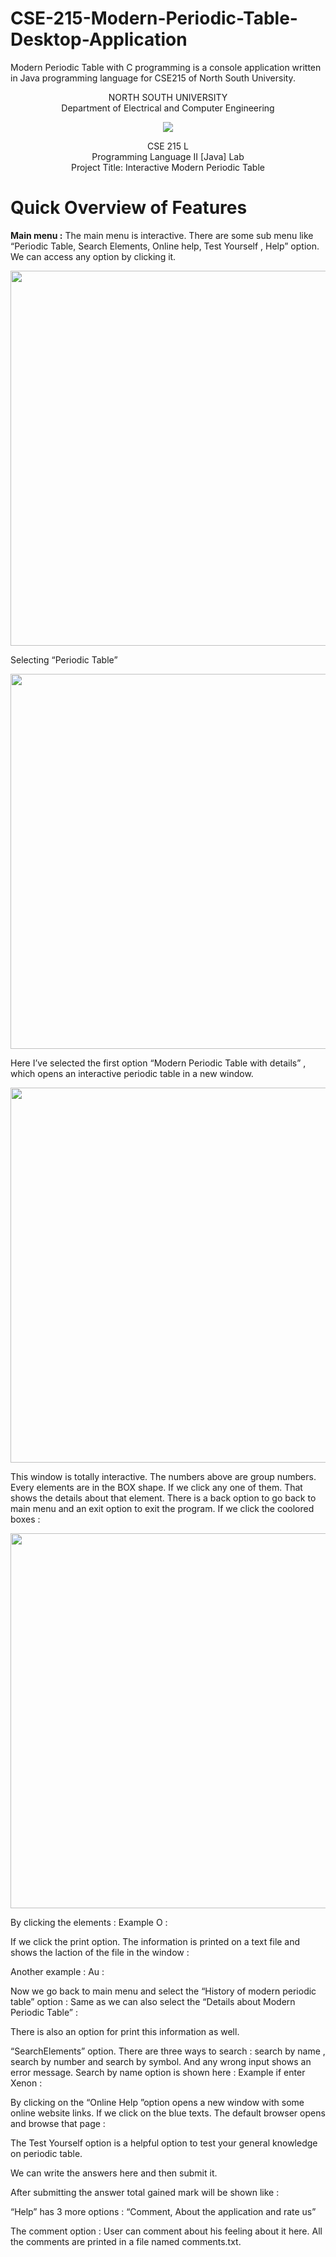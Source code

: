 # CSE-215-Modern-Periodic-Table-Desktop-Application
Modern Periodic Table with C programming is a console application written in Java programming language for CSE215 of North South University.

<p align="center">
   NORTH SOUTH UNIVERSITY<br>
   Department of Electrical and Computer Engineering
<p>
<p align="center">
  <img src="https://user-images.githubusercontent.com/63312173/169691760-a83acee4-4afd-424a-a34a-986a9d5e06c6.png">
</p>
<p align="center">
   CSE 215 L<br>
   Programming Language II [Java] Lab<br>
   Project Title: Interactive Modern Periodic Table<br>
 <p>

# Quick Overview of Features
<b>Main menu :</b> 
The main menu is  interactive. There are some sub menu like “Periodic Table, Search Elements, Online help, Test Yourself , Help” option. We can access any option by clicking it. 
<p align="center">
  <img width="600" heigth="400" src="https://user-images.githubusercontent.com/63312173/169695397-1a687042-fd0a-465b-91ea-c6f2f8f08409.png">
</p>
Selecting “Periodic Table”<br> 
<p align="center">
  <img width="600" heigth="400" src="https://user-images.githubusercontent.com/63312173/169696123-ab6d7f8d-a23d-4f64-b46d-90fa63ebd646.png">
</p>
Here I’ve selected the first option “Modern Periodic Table with details” , which opens an interactive periodic table in  a new window.<br> 
<p align="center">
  <img width="600" heigth="400" src="https://user-images.githubusercontent.com/63312173/169696225-8abdeb87-8289-414f-badf-a835445a3c37.png">
</p>
This window is totally interactive. The numbers above are group numbers. 
Every elements are in the BOX shape. If we click any one of them. That shows the details about that element. 
There is a back option to go back to main menu and an exit option to exit the program. 
If we click the coolored boxes :
<p align="center">
  <img width="600" heigth="400" src="https://user-images.githubusercontent.com/63312173/169696299-93ed67e3-6e5e-4e38-99c2-ee6c84a53658.png">
</p>

By clicking the elements : Example O : 
 

If we click the print option. The information is printed on a text file and shows the laction of the file in the window : 
 

Another example : Au : 

 

Now we go back to main menu and select the “History of modern periodic table” option :  Same as we can also select the “Details about Modern Periodic Table” : 
 




 

 

There is also an option for print this information as well. 
 

“SearchElements” option. There are three ways to search : search by name , search by number and search by symbol. And any wrong input shows an error message. Search by name option is shown here  : 
 Example if enter Xenon :

 
















































































   
By clicking on the “Online Help ”option opens a new window with some online website links. If we click on the blue texts. The default browser opens and browse that page :

 

 

The Test Yourself option is a helpful option to test your general knowledge on periodic table. 
 

We can write the answers here and then submit it.
 

After submitting the answer total gained mark will be shown like : 

 

“Help” has 3 more options : “Comment, About the application and rate us”

 

The comment option : User can comment about his feeling about it here. All the comments are printed in a file named comments.txt.

 

